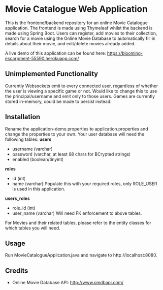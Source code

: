 # Movie Catalogue Web Application

This is the frontend/backend repository for an online Movie Catalogue application. The frontend is made using Thymeleaf  whilst the backend is made using Spring Boot.
Users can register, add movies to their collection, search for a movie using the Online Movie Database to automatically fill in details about their movie, and edit/delete movies already added.

A live demo of this application can be found here: https://blooming-escarpment-55590.herokuapp.com/

## Unimplemented Functionality
Currently Websockets emit to every connected user, regardless of whether the user is viewing a specific game or not. Would like to change this to use the principal/username and emit only to those users.
Games are currently stored in-memory, could be made to persist instead.

## Installation

Rename the application-demo.properties to application.properties and change the properties to your own. Your user database will need the following tables:
**users**
* username (varchar)
* password (varchar, at least 68 chars for BCrypted strings)
* enabled (boolean/tinyint)

**roles**
* id (int)
* name (varchar)
Populate this with your required roles, only ROLE_USER is used in this application.

**users_roles**
* role_id (int)
* user_name (varchar)
Will need FK enforcement to above tables.

For Movies and their related tables, please refer to the entity classes for which tables you will need.

## Usage

Run MovieCatalogueApplication.java and navigate to http://localhost:8080.

## Credits

* Online Movie Database API: http://www.omdbapi.com/
